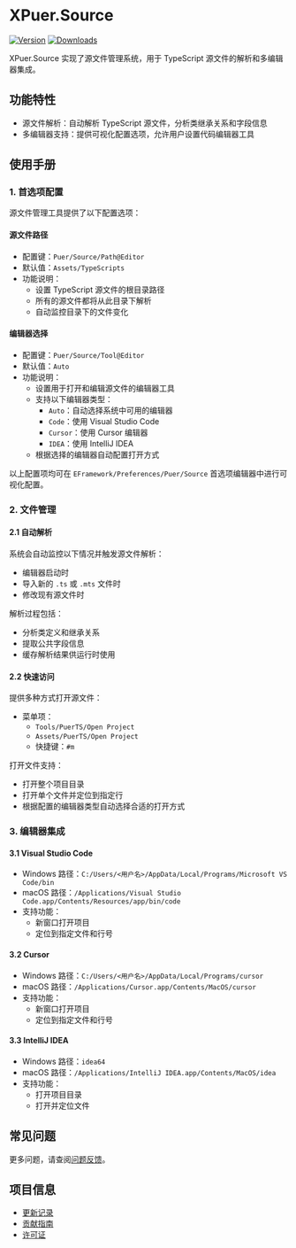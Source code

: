 # XPuer.Source

[![Version](https://img.shields.io/npm/v/org.eframework.u3d.puer)](https://www.npmjs.com/package/org.eframework.u3d.puer)
[![Downloads](https://img.shields.io/npm/dm/org.eframework.u3d.puer)](https://www.npmjs.com/package/org.eframework.u3d.puer)

XPuer.Source 实现了源文件管理系统，用于 TypeScript 源文件的解析和多编辑器集成。

## 功能特性

- 源文件解析：自动解析 TypeScript 源文件，分析类继承关系和字段信息
- 多编辑器支持：提供可视化配置选项，允许用户设置代码编辑器工具

## 使用手册

### 1. 首选项配置

源文件管理工具提供了以下配置选项：

#### 源文件路径
- 配置键：`Puer/Source/Path@Editor`
- 默认值：`Assets/TypeScripts`
- 功能说明：
  - 设置 TypeScript 源文件的根目录路径
  - 所有的源文件都将从此目录下解析
  - 自动监控目录下的文件变化

#### 编辑器选择
- 配置键：`Puer/Source/Tool@Editor`
- 默认值：`Auto`
- 功能说明：
  - 设置用于打开和编辑源文件的编辑器工具
  - 支持以下编辑器类型：
    - `Auto`：自动选择系统中可用的编辑器
    - `Code`：使用 Visual Studio Code
    - `Cursor`：使用 Cursor 编辑器
    - `IDEA`：使用 IntelliJ IDEA
  - 根据选择的编辑器自动配置打开方式

以上配置项均可在 `EFramework/Preferences/Puer/Source` 首选项编辑器中进行可视化配置。

### 2. 文件管理

#### 2.1 自动解析
系统会自动监控以下情况并触发源文件解析：
- 编辑器启动时
- 导入新的 `.ts` 或 `.mts` 文件时
- 修改现有源文件时

解析过程包括：
- 分析类定义和继承关系
- 提取公共字段信息
- 缓存解析结果供运行时使用

#### 2.2 快速访问
提供多种方式打开源文件：
- 菜单项：
  - `Tools/PuerTS/Open Project`
  - `Assets/PuerTS/Open Project`
  - 快捷键：`#m`

打开文件支持：
- 打开整个项目目录
- 打开单个文件并定位到指定行
- 根据配置的编辑器类型自动选择合适的打开方式

### 3. 编辑器集成

#### 3.1 Visual Studio Code
- Windows 路径：`C:/Users/<用户名>/AppData/Local/Programs/Microsoft VS Code/bin`
- macOS 路径：`/Applications/Visual Studio Code.app/Contents/Resources/app/bin/code`
- 支持功能：
  - 新窗口打开项目
  - 定位到指定文件和行号

#### 3.2 Cursor
- Windows 路径：`C:/Users/<用户名>/AppData/Local/Programs/cursor`
- macOS 路径：`/Applications/Cursor.app/Contents/MacOS/cursor`
- 支持功能：
  - 新窗口打开项目
  - 定位到指定文件和行号

#### 3.3 IntelliJ IDEA
- Windows 路径：`idea64`
- macOS 路径：`/Applications/IntelliJ IDEA.app/Contents/MacOS/idea`
- 支持功能：
  - 打开项目目录
  - 打开并定位文件

## 常见问题

更多问题，请查阅[问题反馈](../CONTRIBUTING.md#问题反馈)。

## 项目信息

- [更新记录](../CHANGELOG.md)
- [贡献指南](../CONTRIBUTING.md)
- [许可证](../LICENSE.md)